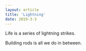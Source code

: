 ```yaml
---
layout: article
title: 'Lightning'
date: 2019-3-3
---
```


Life is a series of lightning strikes.

Building rods is all we do in between.
